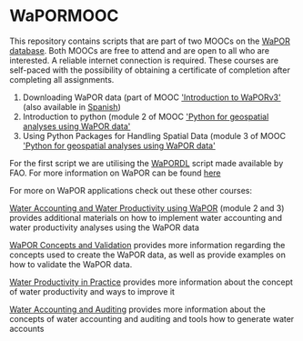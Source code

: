 # WaPORMOOC

This repository contains scripts that are part of two MOOCs on the [WaPOR database](https://data.apps.fao.org/wapor/?lang=en). Both MOOCs are free to attend and are open to all who are interested. A reliable internet connection is required. These courses are self-paced with the possibility of obtaining a certificate of completion after completing all assignments.

1. Downloading WaPOR data (part of MOOC ['Introduction to WaPORv3'](https://ocw.un-ihe.org/course/view.php?id=263) (also available in [Spanish](https://ocw.un-ihe.org/course/view.php?id=269))
2. Introduction to python (module 2 of MOOC ['Python for geospatial analyses using WaPOR data'](https://ocw.un-ihe.org/course/view.php?id=272)
3. Using Python Packages for Handling Spatial Data (module 3 of MOOC ['Python for geospatial analyses using WaPOR data'](https://ocw.un-ihe.org/course/view.php?id=272)

For the first script we are utilising the [WaPORDL](https://bitbucket.org/cioapps/wapordl/src/main/) script made available by FAO.
For more information on WaPOR can be found [here](https://www.fao.org/in-action/remote-sensing-for-water-productivity/en/)

For more on WaPOR applications check out these other courses:

[Water Accounting and Water Productivity using WaPOR](https://ocw.un-ihe.org/course/view.php?id=92) (module 2 and 3) provides additional materials on how to implement water accounting and water productivity analyses using the WaPOR data

[WaPOR Concepts and Validation](https://ocw.un-ihe.org/course/view.php?id=214) provides more information regarding the concepts used to create the WaPOR data, as well as provide examples on how to validate the WaPOR data.

[Water Productivity in Practice](https://ocw.un-ihe.org/course/view.php?id=153) provides more information about the concept of water productivity and ways to improve it

[Water Accounting and Auditing](https://ocw.un-ihe.org/course/view.php?id=194) provides more information about the concepts of water accounting and auditing and tools how to generate water accounts


